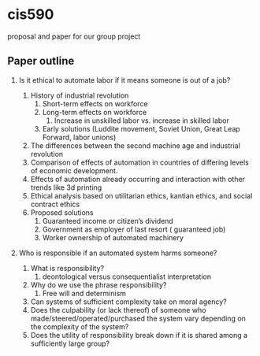 # cis590
proposal and paper for our group project

## Paper outline

1. Is it ethical to automate labor if it means someone is out of a job?
   1. History of industrial revolution
      1. Short-term effects on workforce
      2. Long-term effects on workforce
      	 1. Increase in unskilled labor vs. increase in skilled labor
      3. Early solutions (Luddite movement, Soviet Union, Great Leap Forward, labor unions)
   2. The differences between the second machine age and industrial revolution
   3. Comparison of effects of automation in countries of differing levels of economic development.
   4. Effects of automation already occurring and interaction with other trends like 3d printing
   5. Ethical analysis based on utilitarian ethics, kantian ethics, and social contract ethics
   6. Proposed solutions 
       1. Guaranteed income or citizen’s dividend 
       2. Government as employer of last resort ( guaranteed job)
       3. Worker ownership of automated machinery

2. Who is responsible if an automated system harms someone?
   1. What is responsibility?
      1. deontological versus consequentialist interpretation
   2. Why do we use the phrase responsibility?
      1. Free will and determinism
   3. Can systems of sufficient complexity take on moral agency?
   4. Does the culpability (or lack thereof) of someone who made/steered/operated/purchased the system vary depending on the complexity of the system?
   5. Does the utility of responsibility break down if it is shared among a sufficiently large group?